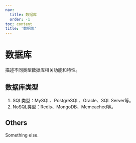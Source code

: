 ```yaml
---
nav:
  title: 数据库
  order: -1
toc: content
title: '数据库'
---
```


# 数据库
描述不同类型数据库相关功能和特性。

## 数据库类型
1. SQL类型：MySQL、PostgreSQL、Oracle、SQL Server等。
2. NoSQL类型：Redis、MongoDB、Memcached等。

## Others
Something else.
